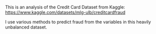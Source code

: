 This is an analysis of the Credit Card Dataset from Kaggle: https://www.kaggle.com/datasets/mlg-ulb/creditcardfraud

 I use various methods to predict fraud from the variables in this heavily unbalanced dataset.
